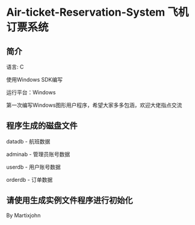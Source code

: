 # Air-ticket-Reservation-System 飞机订票系统

## 简介
语言: C

使用Windows SDK编写

运行平台：Windows

第一次编写Windows图形用户程序，希望大家多多包涵，欢迎大佬指点交流


## 程序生成的磁盘文件

datadb - 航班数据

adminab - 管理员账号数据

userdb - 用户账号数据

orderdb - 订单数据


## 请使用生成实例文件程序进行初始化

By Martixjohn
